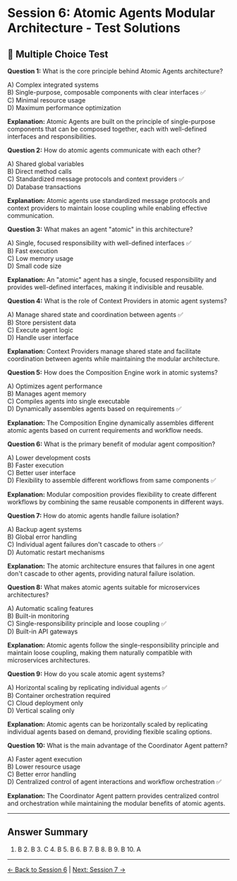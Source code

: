 # Session 6: Atomic Agents Modular Architecture - Test Solutions

## 📝 Multiple Choice Test

**Question 1:** What is the core principle behind Atomic Agents architecture?  

A) Complex integrated systems  
B) Single-purpose, composable components with clear interfaces ✅  
C) Minimal resource usage  
D) Maximum performance optimization  

**Explanation:** Atomic Agents are built on the principle of single-purpose components that can be composed together, each with well-defined interfaces and responsibilities.

**Question 2:** How do atomic agents communicate with each other?  

A) Shared global variables  
B) Direct method calls  
C) Standardized message protocols and context providers ✅  
D) Database transactions  

**Explanation:** Atomic agents use standardized message protocols and context providers to maintain loose coupling while enabling effective communication.

**Question 3:** What makes an agent "atomic" in this architecture?  

A) Single, focused responsibility with well-defined interfaces ✅  
B) Fast execution  
C) Low memory usage  
D) Small code size  


**Explanation:** An "atomic" agent has a single, focused responsibility and provides well-defined interfaces, making it indivisible and reusable.

**Question 4:** What is the role of Context Providers in atomic agent systems?  

A) Manage shared state and coordination between agents ✅  
B) Store persistent data  
C) Execute agent logic  
D) Handle user interface  


**Explanation:** Context Providers manage shared state and facilitate coordination between agents while maintaining the modular architecture.

**Question 5:** How does the Composition Engine work in atomic systems?  

A) Optimizes agent performance  
B) Manages agent memory  
C) Compiles agents into single executable  
D) Dynamically assembles agents based on requirements ✅  


**Explanation:** The Composition Engine dynamically assembles different atomic agents based on current requirements and workflow needs.

**Question 6:** What is the primary benefit of modular agent composition?  

A) Lower development costs  
B) Faster execution  
C) Better user interface  
D) Flexibility to assemble different workflows from same components ✅  


**Explanation:** Modular composition provides flexibility to create different workflows by combining the same reusable components in different ways.

**Question 7:** How do atomic agents handle failure isolation?  

A) Backup agent systems  
B) Global error handling  
C) Individual agent failures don't cascade to others ✅  
D) Automatic restart mechanisms  


**Explanation:** The atomic architecture ensures that failures in one agent don't cascade to other agents, providing natural failure isolation.

**Question 8:** What makes atomic agents suitable for microservices architectures?  

A) Automatic scaling features  
B) Built-in monitoring  
C) Single-responsibility principle and loose coupling ✅  
D) Built-in API gateways  


**Explanation:** Atomic agents follow the single-responsibility principle and maintain loose coupling, making them naturally compatible with microservices architectures.

**Question 9:** How do you scale atomic agent systems?  

A) Horizontal scaling by replicating individual agents ✅  
B) Container orchestration required  
C) Cloud deployment only  
D) Vertical scaling only  


**Explanation:** Atomic agents can be horizontally scaled by replicating individual agents based on demand, providing flexible scaling options.

**Question 10:** What is the main advantage of the Coordinator Agent pattern?  

A) Faster agent execution  
B) Lower resource usage  
C) Better error handling  
D) Centralized control of agent interactions and workflow orchestration ✅  


**Explanation:** The Coordinator Agent pattern provides centralized control and orchestration while maintaining the modular benefits of atomic agents.

---

## Answer Summary

1. B  2. B  3. C  4. B  5. B  6. B  7. B  8. B  9. B  10. A

---

[← Back to Session 6](Session6_Atomic_Agents_Modular_Architecture.md) | [Next: Session 7 →](Session7_First_ADK_Agent.md)
